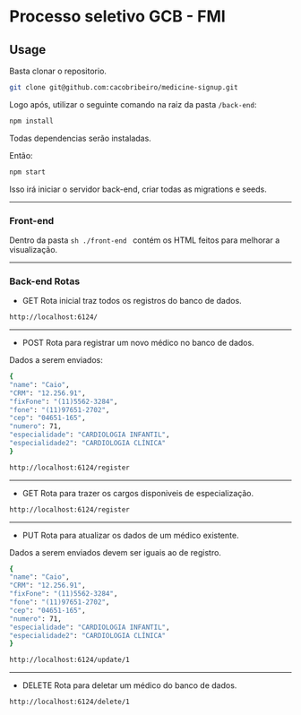 # Processo seletivo GCB - FMI

## Usage

Basta clonar o repositorio.

```sh
git clone git@github.com:cacobribeiro/medicine-signup.git
```

Logo após, utilizar o seguinte comando na raiz da pasta ``` /back-end ```:

```sh
npm install
```

Todas dependencias serão instaladas.

Então:

```sh
npm start
```

Isso irá iniciar o servidor back-end, criar todas as migrations e seeds.

---

### Front-end

Dentro da pasta `sh ./front-end ` contém os HTML feitos para melhorar a visualização.

---

### Back-end Rotas



- GET
Rota inicial traz todos os registros do banco de dados.

```sh
http://localhost:6124/
```
----

- POST
Rota para registrar um novo médico no banco de dados.

Dados a serem enviados:

```sh
{
"name": "Caio",
"CRM": "12.256.91",
"fixFone": "(11)5562-3284",
"fone": "(11)97651-2702",
"cep": "04651-165",
"numero": 71,
"especialidade": "CARDIOLOGIA INFANTIL",
"especialidade2": "CARDIOLOGIA CLÍNICA"
}
```

```sh
http://localhost:6124/register
```
----

- GET
Rota para trazer os cargos disponiveis de especialização.

```sh
http://localhost:6124/register
```

----

- PUT
Rota para atualizar os dados de um médico existente.

Dados a serem enviados devem ser iguais ao de registro.

```sh
{
"name": "Caio",
"CRM": "12.256.91",
"fixFone": "(11)5562-3284",
"fone": "(11)97651-2702",
"cep": "04651-165",
"numero": 71,
"especialidade": "CARDIOLOGIA INFANTIL",
"especialidade2": "CARDIOLOGIA CLÍNICA"
}
```

```sh
http://localhost:6124/update/1
```

---

- DELETE
Rota para deletar um médico do banco de dados.

```sh
http://localhost:6124/delete/1
```